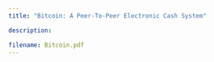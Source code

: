 ```yaml
---
title: "Bitcoin: A Peer-To-Peer Electronic Cash System"

description:

filename: Bitcoin.pdf
---
```


